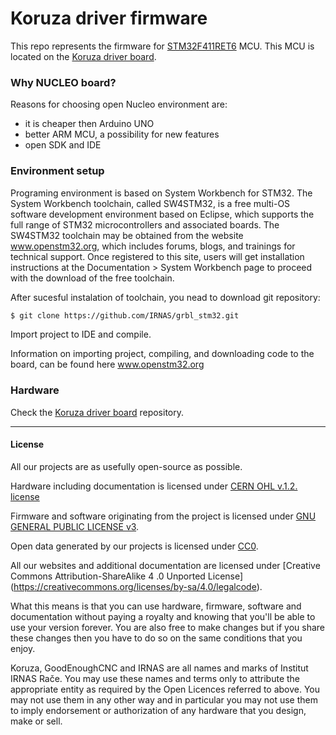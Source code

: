 # Koruza driver firmware

This repo represents the firmware for [STM32F411RET6][MCU_LINK] MCU. This MCU is located on the [Koruza driver board][BOARD_LINK].

### Why NUCLEO board?

Reasons for choosing open Nucleo environment are:

* it is cheaper then Arduino UNO
* better ARM MCU, a possibility for new features
* open SDK and IDE


### Environment setup

Programing environment is based on System Workbench for STM32. The System Workbench toolchain, called SW4STM32, is a free multi-OS software development environment based on Eclipse, which supports the full range of STM32 microcontrollers and associated boards. The SW4STM32 toolchain may be obtained from the website www.openstm32.org, which includes forums, blogs, and trainings for technical support. Once registered to this site, users will get installation instructions at the Documentation > System Workbench page to proceed with the download of the free toolchain.

After sucesful instalation of toolchain, you nead to download git repository:

```bash
$ git clone https://github.com/IRNAS/grbl_stm32.git
```

Import project to IDE and compile.

Information on importing project, compiling, and downloading code to the board, can be found here www.openstm32.org

### Hardware
Check the [Koruza driver board][BOARD_LINK] repository.



[MCU_LINK]: <http://www.st.com/web/catalog/mmc/FM141/SC1169/SS1577/LN1877/PF260049>
[BOARD_LINK]: <https://github.com/IRNAS/Universal-Stepper-Driver-Rpi>

---

#### License

All our projects are as usefully open-source as possible.

Hardware including documentation is licensed under [CERN OHL v.1.2. license](http://www.ohwr.org/licenses/cern-ohl/v1.2)

Firmware and software originating from the project is licensed under [GNU GENERAL PUBLIC LICENSE v3](http://www.gnu.org/licenses/gpl-3.0.en.html).

Open data generated by our projects is licensed under [CC0](https://creativecommons.org/publicdomain/zero/1.0/legalcode).

All our websites and additional documentation are licensed under [Creative Commons Attribution-ShareAlike 4 .0 Unported License] (https://creativecommons.org/licenses/by-sa/4.0/legalcode).

What this means is that you can use hardware, firmware, software and documentation without paying a royalty and knowing that you'll be able to use your version forever. You are also free to make changes but if you share these changes then you have to do so on the same conditions that you enjoy.

Koruza, GoodEnoughCNC and IRNAS are all names and marks of Institut IRNAS Rače. 
You may use these names and terms only to attribute the appropriate entity as required by the Open Licences referred to above. You may not use them in any other way and in particular you may not use them to imply endorsement or authorization of any hardware that you design, make or sell.
